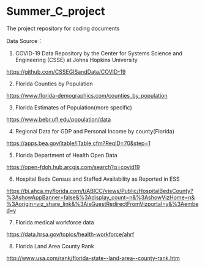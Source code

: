# Summer_C_project
The project repository for coding documents

Data Source：

1. COVID-19 Data Repository by the Center for Systems Science and Engineering (CSSE) at Johns Hopkins University

https://github.com/CSSEGISandData/COVID-19

2. Florida Counties by Population

https://www.florida-demographics.com/counties_by_population

3. Florida Estimates of Population(more specific)

https://www.bebr.ufl.edu/population/data

4. Regional Data for GDP and Personal Income by county(Florida)

https://apps.bea.gov/itable/iTable.cfm?ReqID=70&step=1

5. Florida Department of Health Open Data

https://open-fdoh.hub.arcgis.com/search?q=covid19

6. Hospital Beds Census and Staffed Availability as Reported in ESS

https://bi.ahca.myflorida.com/t/ABICC/views/Public/HospitalBedsCounty?%3AshowAppBanner=false&%3Adisplay_count=n&%3AshowVizHome=n&%3Aorigin=viz_share_link&%3AisGuestRedirectFromVizportal=y&%3Aembed=y

7. Florida medical workforce data

https://data.hrsa.gov/topics/health-workforce/ahrf

8. Florida Land Area County Rank

http://www.usa.com/rank/florida-state--land-area--county-rank.htm
